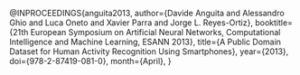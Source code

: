 
@INPROCEEDINGS{anguita2013,
author={Davide Anguita and Alessandro Ghio and Luca Oneto and Xavier Parra and Jorge L. Reyes-Ortiz},
booktitle={21th European Symposium on Artificial Neural Networks, Computational Intelligence and Machine Learning, ESANN 2013},
title={A Public Domain Dataset for Human Activity Recognition Using Smartphones},
year={2013},
doi={978-2-87419-081-0},
month={April},
}




